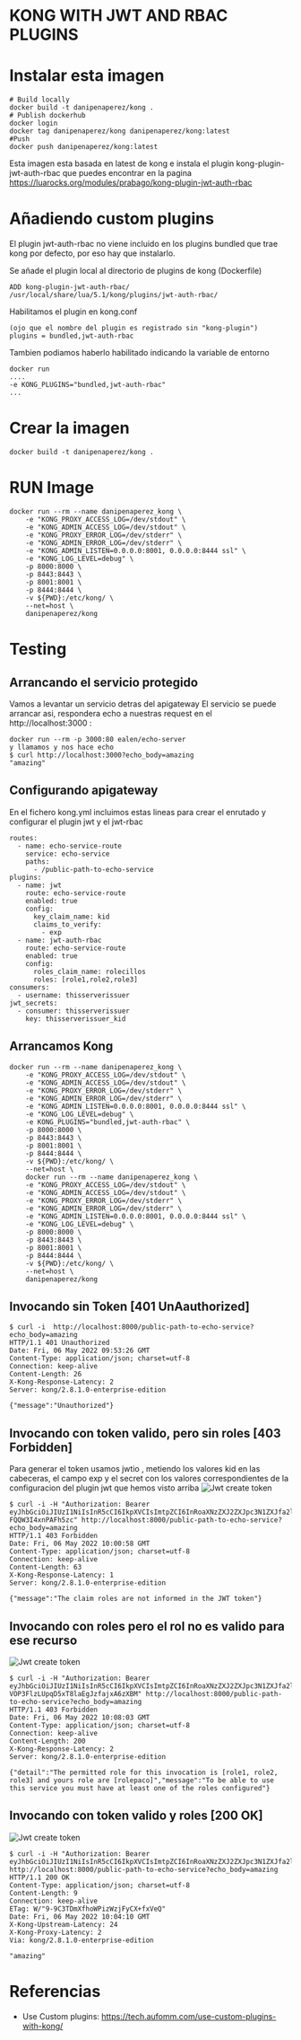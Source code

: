 # KONG WITH JWT AND RBAC PLUGINS

# Instalar esta imagen
```
# Build locally
docker build -t danipenaperez/kong .
# Publish dockerhub
docker login
docker tag danipenaperez/kong danipenaperez/kong:latest
#Push
docker push danipenaperez/kong:latest
```
Esta imagen esta basada en latest de kong e instala el plugin kong-plugin-jwt-auth-rbac
que puedes encontrar en la pagina https://luarocks.org/modules/prabago/kong-plugin-jwt-auth-rbac

# Añadiendo custom plugins
El plugin  jwt-auth-rbac no viene incluido en los plugins bundled que trae kong por defecto, por eso hay que instalarlo.

Se añade el plugin local al directorio de plugins de kong (Dockerfile)
```
ADD kong-plugin-jwt-auth-rbac/ /usr/local/share/lua/5.1/kong/plugins/jwt-auth-rbac/
```
Habilitamos el plugin en kong.conf
```
(ojo que el nombre del plugin es registrado sin "kong-plugin")
plugins = bundled,jwt-auth-rbac
```
Tambien podiamos haberlo habilitado indicando la variable de entorno
```
docker run 
....
-e KONG_PLUGINS="bundled,jwt-auth-rbac"
...
```
# Crear la imagen
```
docker build -t danipenaperez/kong .
```
# RUN Image
```
docker run --rm --name danipenaperez_kong \
    -e "KONG_PROXY_ACCESS_LOG=/dev/stdout" \
    -e "KONG_ADMIN_ACCESS_LOG=/dev/stdout" \
    -e "KONG_PROXY_ERROR_LOG=/dev/stderr" \
    -e "KONG_ADMIN_ERROR_LOG=/dev/stderr" \
    -e "KONG_ADMIN_LISTEN=0.0.0.0:8001, 0.0.0.0:8444 ssl" \
    -e "KONG_LOG_LEVEL=debug" \
    -p 8000:8000 \
    -p 8443:8443 \
    -p 8001:8001 \
    -p 8444:8444 \
    -v ${PWD}:/etc/kong/ \
    --net=host \
    danipenaperez/kong
```    

# Testing
## Arrancando el servicio protegido
Vamos a levantar un servicio detras del apigateway
El servicio se puede arrancar asi, respondera echo a nuestras request en el http://localhost:3000 :
```
docker run --rm -p 3000:80 ealen/echo-server
y llamamos y nos hace echo  
$ curl http://localhost:3000?echo_body=amazing
"amazing"
```

## Configurando apigateway
En el fichero kong.yml incluimos estas lineas para crear el enrutado y configurar el plugin jwt y el jwt-rbac
```
routes:
  - name: echo-service-route
    service: echo-service
    paths:
      - /public-path-to-echo-service
plugins:
  - name: jwt
    route: echo-service-route
    enabled: true
    config: 
      key_claim_name: kid
      claims_to_verify:  
        - exp
  - name: jwt-auth-rbac
    route: echo-service-route
    enabled: true
    config:
      roles_claim_name: rolecillos
      roles: [role1,role2,role3]
consumers:
  - username: thisserverissuer
jwt_secrets:
  - consumer: thisserverissuer
    key: thisserverissuer_kid
```

## Arrancamos Kong

```
docker run --rm --name danipenaperez_kong \
    -e "KONG_PROXY_ACCESS_LOG=/dev/stdout" \
    -e "KONG_ADMIN_ACCESS_LOG=/dev/stdout" \
    -e "KONG_PROXY_ERROR_LOG=/dev/stderr" \
    -e "KONG_ADMIN_ERROR_LOG=/dev/stderr" \
    -e "KONG_ADMIN_LISTEN=0.0.0.0:8001, 0.0.0.0:8444 ssl" \
    -e "KONG_LOG_LEVEL=debug" \
    -e KONG_PLUGINS="bundled,jwt-auth-rbac" \
    -p 8000:8000 \
    -p 8443:8443 \
    -p 8001:8001 \
    -p 8444:8444 \
    -v ${PWD}:/etc/kong/ \
    --net=host \
    docker run --rm --name danipenaperez_kong \
    -e "KONG_PROXY_ACCESS_LOG=/dev/stdout" \
    -e "KONG_ADMIN_ACCESS_LOG=/dev/stdout" \
    -e "KONG_PROXY_ERROR_LOG=/dev/stderr" \
    -e "KONG_ADMIN_ERROR_LOG=/dev/stderr" \
    -e "KONG_ADMIN_LISTEN=0.0.0.0:8001, 0.0.0.0:8444 ssl" \
    -e "KONG_LOG_LEVEL=debug" \
    -p 8000:8000 \
    -p 8443:8443 \
    -p 8001:8001 \
    -p 8444:8444 \
    -v ${PWD}:/etc/kong/ \
    --net=host \
    danipenaperez/kong
```   
## Invocando sin Token [401 UnAauthorized]
```   
$ curl -i  http://localhost:8000/public-path-to-echo-service?echo_body=amazing
HTTP/1.1 401 Unauthorized
Date: Fri, 06 May 2022 09:53:26 GMT
Content-Type: application/json; charset=utf-8
Connection: keep-alive
Content-Length: 26
X-Kong-Response-Latency: 2
Server: kong/2.8.1.0-enterprise-edition

{"message":"Unauthorized"}
```   
## Invocando con token valido, pero sin roles [403 Forbidden]
Para generar el token usamos jwtio , metiendo los valores kid en las cabeceras, el campo exp y el secret con los valores correspondientes de la configuracion del plugin jwt que hemos visto arriba
![Jwt create token](docs/jwt-io-1.png)
```   
$ curl -i -H "Authorization: Bearer eyJhbGciOiJIUzI1NiIsInR5cCI6IkpXVCIsImtpZCI6InRoaXNzZXJ2ZXJpc3N1ZXJfa2lkIn0.eyJzdWIiOiIxMjM0NTY3ODkwIiwibmFtZSI6IkpvaG4gRG9lIiwiaWF0IjoxNTE2MjM5MDIyLCJleHAiOjE5MDAwMDAwMDB9.iXnZ2pWOUY5AXYNYHeu4Y3kRqx-FQQW3I4xnPAFh5zc" http://localhost:8000/public-path-to-echo-service?echo_body=amazing
HTTP/1.1 403 Forbidden
Date: Fri, 06 May 2022 10:00:58 GMT
Content-Type: application/json; charset=utf-8
Connection: keep-alive
Content-Length: 63
X-Kong-Response-Latency: 1
Server: kong/2.8.1.0-enterprise-edition

{"message":"The claim roles are not informed in the JWT token"}
``` 
## Invocando con roles pero el rol no es valido para ese recurso
![Jwt create token](docs/jwt-io-3.png)
``` 
$ curl -i -H "Authorization: Bearer eyJhbGciOiJIUzI1NiIsInR5cCI6IkpXVCIsImtpZCI6InRoaXNzZXJ2ZXJpc3N1ZXJfa2lkIn0.eyJzdWIiOiIxMjM0NTY3ODkwIiwibmFtZSI6IkpvaG4gRG9lIiwiaWF0IjoxNTE2MjM5MDIyLCJleHAiOjE5MDAwMDAwMDAsInJvbGVjaWxsb3MiOlsicm9sZXBhY28iXX0.cFRblmz0lo-VOP3FlzLUpqD5xT8laEgJzfajxA6zXBM" http://localhost:8000/public-path-to-echo-service?echo_body=amazing
HTTP/1.1 403 Forbidden
Date: Fri, 06 May 2022 10:08:03 GMT
Content-Type: application/json; charset=utf-8
Connection: keep-alive
Content-Length: 200
X-Kong-Response-Latency: 2
Server: kong/2.8.1.0-enterprise-edition

{"detail":"The permitted role for this invocation is [role1, role2, role3] and yours role are [rolepaco]","message":"To be able to use this service you must have at least one of the roles configured"}
``` 
## Invocando con token valido y roles [200 OK]
![Jwt create token](docs/jwt-io-2.png)
``` 
$ curl -i -H "Authorization: Bearer eyJhbGciOiJIUzI1NiIsInR5cCI6IkpXVCIsImtpZCI6InRoaXNzZXJ2ZXJpc3N1ZXJfa2lkIn0.eyJzdWIiOiIxMjM0NTY3ODkwIiwibmFtZSI6IkpvaG4gRG9lIiwiaWF0IjoxNTE2MjM5MDIyLCJleHAiOjE5MDAwMDAwMDAsInJvbGVjaWxsb3MiOlsicm9sZTEiXX0.hRkUzGkrLz5_vnwxvqCatum9nDaxKJwb0o1J9Jbj7uc" http://localhost:8000/public-path-to-echo-service?echo_body=amazing
HTTP/1.1 200 OK
Content-Type: application/json; charset=utf-8
Content-Length: 9
Connection: keep-alive
ETag: W/"9-9C3TDmXfhoWPizWzjFyCX+fxVeQ"
Date: Fri, 06 May 2022 10:04:10 GMT
X-Kong-Upstream-Latency: 24
X-Kong-Proxy-Latency: 2
Via: kong/2.8.1.0-enterprise-edition

"amazing"
``` 

# Referencias
- Use Custom plugins: https://tech.aufomm.com/use-custom-plugins-with-kong/